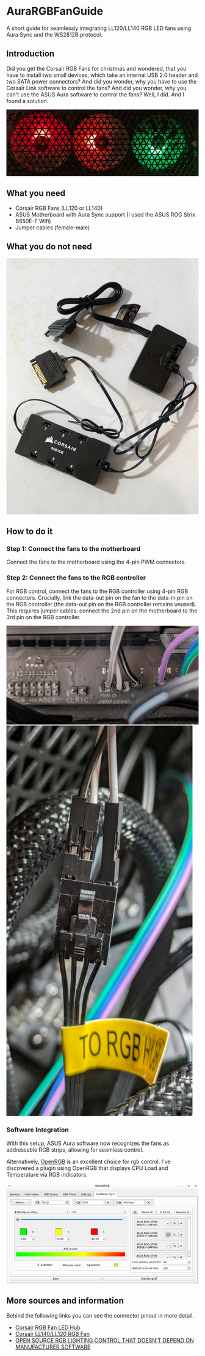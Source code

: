 # AuraRGBFanGuide
A short guide for seamlessly integrating LL120/LL140 RGB LED fans using Aura Sync and the WS2812B protocol.

## Introduction

Did you get the Corsair RGB Fans for christmas and wondered, that you have to install two small devices, which take an internal USB 2.0 header and two SATA power connectors? And did you wonder, why you have to use the Corsair Link software to control the fans? And did you wonder, why you can't use the ASUS Aura software to control the fans? Well, I did. And I found a solution.

![Lights](lights.jpg)

## What you need

* Corsair RGB Fans (LL120 or LL140)
* ASUS Motherboard with Aura Sync support (I used the ASUS ROG Strix B650E-F Wifi)
* Jumper cables (female-male)

## What you do not need

![Hub](led-rgb-hub.jpg)

## How to do it

### Step 1: Connect the fans to the motherboard

Connect the fans to the motherboard using the 4-pin PWM connectors.

### Step 2: Connect the fans to the RGB controller

For RGB control, connect the fans to the RGB controller using 4-pin RGB connectors.
Crucially, link the data-out pin on the fan to the data-in pin on the RGB controller (the data-out pin on the RGB controller remains unused).
This requires jumper cables: connect the 2nd pin on the motherboard to the 3rd pin on the RGB controller.

![Mainboard](pin-mainboard.jpg)
![Fan](pin-fan.jpg)

### Software Integration

With this setup, ASUS Aura software now recognizes the fans as addressable RGB strips, allowing for seamless control.

Alternatively, [OpenRGB](https://openrgb.org) is an excellent choice for rgb control.
I've discovered a plugin using OpenRGB that displays CPU Load and Temperature via RGB indicators.

![OpenRGB](openrgb.png)

## More sources and information

Behind the following links you can see the connector pinout in more detail.

* [Corsair RGB Fan LED Hub](https://github.com/timkrins/corsair-rgb-fan-led-hub)
* [Corsair LL140/LL120 RGB Fan](https://github.com/timkrins/corsair-ll140-ll120-rgb-fan)
* [OPEN SOURCE RGB LIGHTING CONTROL THAT DOESN'T DEPEND ON MANUFACTURER SOFTWARE](https://openrgb.org/)
